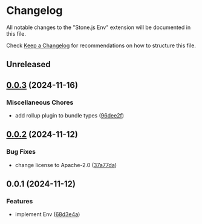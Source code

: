 # Changelog

All notable changes to the "Stone.js Env" extension will be documented in this file.

Check [Keep a Changelog](http://keepachangelog.com/) for recommendations on how to structure this file.

## Unreleased

## [0.0.3](https://github.com/stonemjs/env/compare/v0.0.2...v0.0.3) (2024-11-16)


### Miscellaneous Chores

* add rollup plugin to bundle types ([96dee2f](https://github.com/stonemjs/env/commit/96dee2f278491cb2869d6ae837fc4b816fbc34ce))

## [0.0.2](https://github.com/stonemjs/env/compare/v0.0.1...v0.0.2) (2024-11-12)


### Bug Fixes

* change license to Apache-2.0 ([37a77da](https://github.com/stonemjs/env/commit/37a77dabcf9e60aa15131ddccb5c50fcb98edf38))

## 0.0.1 (2024-11-12)


### Features

* implement Env ([68d3e4a](https://github.com/stonemjs/env/commit/68d3e4ab2ec2831173384d76775c5354ae7a0e70))
